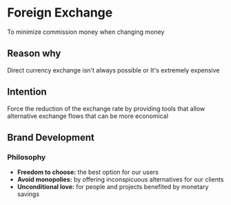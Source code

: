 # Foreign Exchange

To minimize commission money when changing money

## Reason why

Direct currency exchange isn't always possible or It's extremely expensive

## Intention

Force the reduction of the exchange rate by providing tools that allow alternative exchange flows that can be more economical

## Brand Development

### Philosophy

- **Freedom to choose:** the best option for our users
- **Avoid monopolies:** by offering inconspicuous alternatives for our clients
- **Unconditional love:** for people and projects benefited by monetary savings
